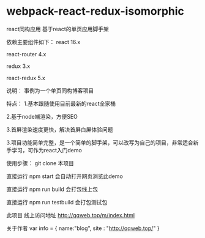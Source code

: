 # webpack-react-redux-isomorphic
react同构应用
基于react的单页应用脚手架

依赖主要组件如下：
react 16.x

react-router 4.x

redux 3.x

react-redux 5.x

说明：
事例为一个单页同构博客项目

特点：
1.基本跟随使用目前最新的react全家桶

2.基于node端渲染，方便SEO

3.首屏渲染速度更快，解决首屏白屏体验问题

3.项目功能简单完整，是一个简单的脚手架，可以改写为自己的项目，非常适合新手学习，可作为react入门demo

使用步骤：
git clone 本项目

直接运行 npm start 会自动打开网页浏览此demo

直接运行 npm run build 会打包线上包

直接运行 npm run testbuild 会打包测试包

此项目 线上访问地址 http://qqweb.top/m/index.html

关于作者
  var info = {
    name:"blog",
    site : "http://qqweb.top/"
  }
